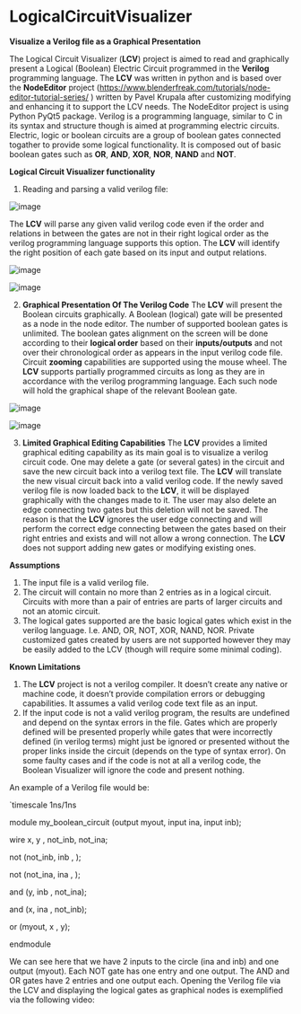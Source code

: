 # LogicalCircuitVisualizer
**Visualize a Verilog file as a Graphical Presentation**
 
The Logical Circuit Visualizer (**LCV**) project is aimed to read and graphically present a Logical (Boolean) Electric Circuit programmed in the **Verilog** programming language.
The **LCV** was written in python and is based over the **NodeEditor** project (https://www.blenderfreak.com/tutorials/node-editor-tutorial-series/ ) written by Pavel Krupala after customizing modifying and enhancing it to support the LCV needs.
The NodeEditor project is using Python PyQt5 package. 
Verilog is a programming language, similar to C in its syntax and structure though is aimed at programming electric circuits. Electric, logic or boolean circuits are a group of boolean gates connected togather to provide some logical functionality. It is composed out of basic boolean gates such as **OR**, **AND**, **XOR**, **NOR**, **NAND** and **NOT**.

**Logical Circuit Visualizer functionality**
1.	Reading and parsing a valid verilog file:

![image](https://user-images.githubusercontent.com/62829168/176267670-3f2fb0d4-e052-4379-a39b-83af89d3db4f.png)


The **LCV** will parse any given valid verilog code even if the order and relations in between the gates are not in their right logical order as the verilog programming language supports this option.
The **LCV** will identify the right position of each gate based on its input and output relations.

![image](https://user-images.githubusercontent.com/62829168/176267946-1815852c-380c-44d1-8604-c3688fcd9f25.png)

![image](https://user-images.githubusercontent.com/62829168/176268054-417d7949-2f76-488d-bdc7-57eefcf69b9e.png)


2.	**Graphical Presentation Of The Verilog Code**
The **LCV** will present the Boolean circuits graphically. A Boolean (logical) gate will be presented as a node in the node editor.
The number of supported boolean gates is unlimited.
The boolean gates alignment on the screen will be done according to their **logical order** based on their **inputs/outputs** and not over their chronological order as appears in the input verilog code file.
Circuit **zooming** capabilities are supported using the mouse wheel.
The **LCV** supports partially programmed circuits as long as they are in accordance with the verilog programming language.
Each such node will hold the graphical shape of the relevant Boolean gate.

![image](https://user-images.githubusercontent.com/62829168/176268303-064d2f16-e42a-461f-ad1a-99006cb0b461.png)


![image](https://user-images.githubusercontent.com/62829168/176268369-7740d678-9817-47db-98c5-28b96ee85c7e.png)


3.	**Limited Graphical Editing Capabilities**
The **LCV** provides a limited graphical editing capability as its main goal is to visualize a verilog circuit code. One may delete a gate (or several gates) in the circuit and save the new circuit back into a verilog text file.
The **LCV** will translate the new visual circuit back into a valid verilog code.
If the newly saved verilog file is now loaded back to the **LCV**, it will be displayed graphically with the changes made to it.
The user may also delete an edge connecting two gates but this deletion will not be saved. The reason is that the **LCV** ignores the user edge connecting and will perform the correct edge connecting between the gates based on their right entries and exists and will not allow a wrong connection.
The **LCV** does not support adding new gates or modifying existing ones.

**Assumptions**
1.	The input file is a valid verilog file.
2.	The circuit will contain no more than 2 entries as in a logical circuit. Circuits with more than a pair of entries are parts of larger circuits and not an atomic circuit.
3.	The logical gates supported are the basic logical gates which exist in the verilog language. I.e. AND, OR, NOT, XOR, NAND, NOR. Private customized gates created by users are not supported however they may be easily added to the LCV (though will require some minimal coding).

**Known Limitations**
1.	The **LCV** project is not a verilog compiler. It doesn’t create any native or machine code, it doesn’t provide compilation errors or debugging capabilities.
It assumes a valid verilog code text file as an input.
2.	If the input code is not a valid verilog program, the results are undefined and depend on the syntax errors in the file. Gates which are properly defined will be presented properly while gates that were incorrectly defined (in verilog terms)  might just be ignored or presented without the proper links inside the circuit (depends on the type of syntax error).
On some faulty cases and if the code is not at all a verilog code, the Boolean Visualizer will ignore the code and present nothing.


An example of a Verilog file would be:

`timescale 1ns/1ns

module my_boolean_circuit (output myout, input ina, input inb);

  wire x, y , not_inb, not_ina;
  
  not (not_inb, inb , );
  
  not (not_ina, ina , );
  
  and (y, inb , not_ina);
  
  and (x, ina , not_inb);
  
  or (myout, x , y);
  
endmodule

We can see here that we have 2 inputs to the circle (ina and inb) and one output (myout).
Each NOT gate has one entry and one output.
The AND and OR gates have 2 entries and one output each.
Opening the Verilog file via the LCV and displaying the logical gates as graphical nodes is exemplified via the following video:





